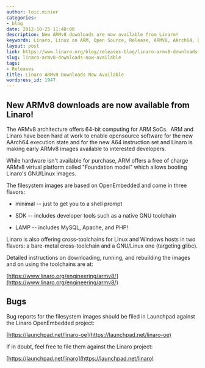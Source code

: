 ```yaml
---
author: loic.minier
categories:
- blog
date: 2012-10-25 11:48:00
description: New ARMv8 downloads are now available from Linaro!
keywords: Linaro, Linux on ARM, Open Source, Release, ARMV8, AArch64, Downloads,  ARM
layout: post
link: https://www.linaro.org/blog/releases-blog/linaro-armv8-downloads-now-available/
slug: linaro-armv8-downloads-now-available
tags:
- Releases
title: Linaro ARMv8 Downloads Now Available
wordpress_id: 1947
---
```


## New ARMv8 downloads are now available from Linaro!

The ARMv8 architecture offers 64-bit computing for ARM SoCs.  ARM and Linaro have been hard at work to enable opensource software for the new AArch64 execution state and for the new A64 instruction set and Linaro is making early ARMv8 images available to interested developers.

While hardware isn't available for purchase, ARM offers a free of charge ARMv8 virtual platform called "Foundation model" which allows booting Linaro's GNU/Linux images.

The filesystem images are based on OpenEmbedded and come in three flavors:

  * minimal -- just to get you to a shell prompt

  * SDK -- includes developer tools such as a native GNU toolchain

  * LAMP -- includes MySQL, Apache, and PHP!

Linaro is also offering cross-toolchains for Linux and Windows hosts in two flavors: a bare-metal cross-toolchain and a GNU/Linux one (targeting glibc).

Detailed instructions on downloading, running, and rebuilding the images and on using the toolchains are at:

[https://www.linaro.org/engineering/armv8/](https://www.linaro.org/engineering/armv8/)

## Bugs

Bug reports for the filesystem images should be filed in Launchpad against the Linaro OpenEmbedded project:

[https://launchpad.net/linaro-oe](https://launchpad.net/linaro-oe)

If in doubt, feel free to file them against the Linaro project:

[https://launchpad.net/linaro](https://launchpad.net/linaro)